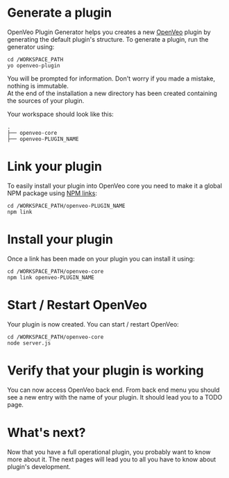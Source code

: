 # Generate a plugin

OpenVeo Plugin Generator helps you creates a new [OpenVeo](https://github.com/veo-labs/openveo-core) plugin by generating the default plugin's structure. To generate a plugin, run the generator using:

    cd /WORKSPACE_PATH
    yo openveo-plugin

You will be prompted for information. Don't worry if you made a mistake, nothing is immutable. </br>
At the end of the installation a new directory has been created containing the sources of your plugin.

Your workspace should look like this:

```
.
├── openveo-core
├── openveo-PLUGIN_NAME
```

# Link your plugin

To easily install your plugin into OpenVeo core you need to make it a global NPM package using [NPM links](https://docs.npmjs.com/cli/link):

    cd /WORKSPACE_PATH/openveo-PLUGIN_NAME
    npm link

# Install your plugin

Once a link has been made on your plugin you can install it using:

    cd /WORKSPACE_PATH/openveo-core
    npm link openveo-PLUGIN_NAME

# Start / Restart OpenVeo

Your plugin is now created. You can start / restart OpenVeo:

    cd /WORKSPACE_PATH/openveo-core
    node server.js

# Verify that your plugin is working

You can now access OpenVeo back end. From back end menu you should see a new entry with the name of your plugin. It should lead you to a TODO page.

# What's next?

Now that you have a full operational plugin, you probably want to know more about it. The next pages will lead you to all you have to know about plugin's development.
